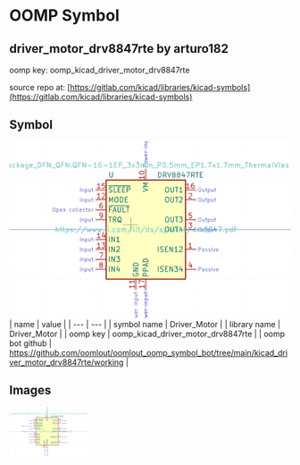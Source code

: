 # OOMP Symbol  
## driver_motor_drv8847rte  by arturo182  
  
oomp key: oomp_kicad_driver_motor_drv8847rte  
  
source repo at: [https://gitlab.com/kicad/libraries/kicad-symbols](https://gitlab.com/kicad/libraries/kicad-symbols)  
## Symbol  
  
[![working.png](working_600.png)](working.png)  
| name | value | 
| --- | --- | 
| symbol name | Driver_Motor | 
| library name | Driver_Motor | 
| oomp key | oomp_kicad_driver_motor_drv8847rte | 
| oomp bot github | https://github.com/oomlout/oomlout_oomp_symbol_bot/tree/main/kicad_driver_motor_drv8847rte/working | 
## Images  
  
[![working.png](working_140.png)](working.png)  
